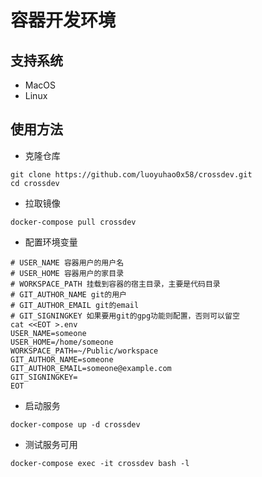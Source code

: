 # 容器开发环境


## 支持系统

- MacOS
- Linux

## 使用方法

- 克隆仓库

```shell
git clone https://github.com/luoyuhao0x58/crossdev.git
cd crossdev
```

- 拉取镜像

```shell
docker-compose pull crossdev
```

- 配置环境变量

```shell
# USER_NAME 容器用户的用户名
# USER_HOME 容器用户的家目录
# WORKSPACE_PATH 挂载到容器的宿主目录，主要是代码目录
# GIT_AUTHOR_NAME git的用户
# GIT_AUTHOR_EMAIL git的email
# GIT_SIGNINGKEY 如果要用git的gpg功能则配置，否则可以留空
cat <<EOT >.env
USER_NAME=someone
USER_HOME=/home/someone
WORKSPACE_PATH=~/Public/workspace
GIT_AUTHOR_NAME=someone
GIT_AUTHOR_EMAIL=someone@example.com
GIT_SIGNINGKEY=
EOT
```

- 启动服务

```shell
docker-compose up -d crossdev
```

- 测试服务可用

```shell
docker-compose exec -it crossdev bash -l
```